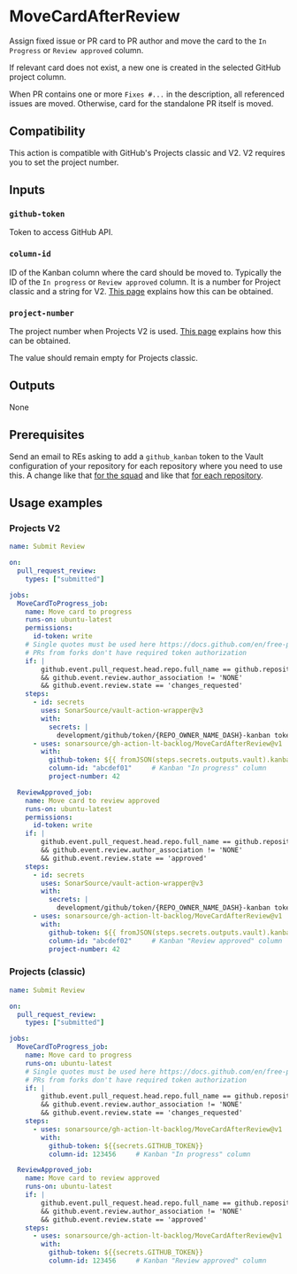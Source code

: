 # MoveCardAfterReview

Assign fixed issue or PR card to PR author and move the card to the `In Progress` or `Review approved` column.

If relevant card does not exist, a new one is created in the selected GitHub project column.

When PR contains one or more `Fixes #...` in the description, all referenced issues are moved. Otherwise, card for the standalone PR itself is moved.

## Compatibility

This action is compatible with GitHub's Projects classic and V2. V2 requires you to set the project number.

## Inputs

### `github-token`

Token to access GitHub API.

### `column-id`

ID of the Kanban column where the card should be moved to. Typically the ID of the `In progress` or `Review approved` column. It is a number for Project classic and a string for V2. [This page](../docs/github.md) explains how this can be obtained.

### `project-number`

The project number when Projects V2 is used. [This page](../docs/github.md) explains how this can be obtained.

The value should remain empty for Projects classic.

## Outputs

None

## Prerequisites

Send an email to REs asking to add a `github_kanban` token to the Vault configuration of your repository for each repository where you need to use this.
A change like that [for the squad](https://github.com/SonarSource/re-terraform-aws-vault/blob/edba176cf3d89dd3a7e9ffed5807a8082076fbfe/orders/squad-jsts.yaml#L21-L29) and like that [for each repository](https://github.com/SonarSource/re-terraform-aws-vault/blob/edba176cf3d89dd3a7e9ffed5807a8082076fbfe/orders/squad-jsts.yaml#L77-L78).

## Usage examples

### Projects V2

```yaml
name: Submit Review

on:
  pull_request_review:
    types: ["submitted"]

jobs:
  MoveCardToProgress_job:
    name: Move card to progress
    runs-on: ubuntu-latest
    permissions:
      id-token: write
    # Single quotes must be used here https://docs.github.com/en/free-pro-team@latest/actions/reference/context-and-expression-syntax-for-github-actions#literals
    # PRs from forks don't have required token authorization
    if: |
        github.event.pull_request.head.repo.full_name == github.repository
        && github.event.review.author_association != 'NONE'
        && github.event.review.state == 'changes_requested'
    steps:
      - id: secrets
        uses: SonarSource/vault-action-wrapper@v3
        with:
          secrets: |
            development/github/token/{REPO_OWNER_NAME_DASH}-kanban token | kanban_token;
      - uses: sonarsource/gh-action-lt-backlog/MoveCardAfterReview@v1
        with:
          github-token: ${{ fromJSON(steps.secrets.outputs.vault).kanban_token }}
          column-id: "abcdef01"     # Kanban "In progress" column
          project-number: 42

  ReviewApproved_job:
    name: Move card to review approved
    runs-on: ubuntu-latest
    permissions:
      id-token: write
    if: |
        github.event.pull_request.head.repo.full_name == github.repository
        && github.event.review.author_association != 'NONE'
        && github.event.review.state == 'approved'
    steps:
      - id: secrets
        uses: SonarSource/vault-action-wrapper@v3
        with:
          secrets: |
            development/github/token/{REPO_OWNER_NAME_DASH}-kanban token | kanban_token;
      - uses: sonarsource/gh-action-lt-backlog/MoveCardAfterReview@v1
        with:
          github-token: ${{ fromJSON(steps.secrets.outputs.vault).kanban_token }}
          column-id: "abcdef02"     # Kanban "Review approved" column
          project-number: 42
```

### Projects (classic)

```yaml
name: Submit Review

on:
  pull_request_review:
    types: ["submitted"]

jobs:
  MoveCardToProgress_job:
    name: Move card to progress
    runs-on: ubuntu-latest
    # Single quotes must be used here https://docs.github.com/en/free-pro-team@latest/actions/reference/context-and-expression-syntax-for-github-actions#literals
    # PRs from forks don't have required token authorization
    if: |
        github.event.pull_request.head.repo.full_name == github.repository
        && github.event.review.author_association != 'NONE'
        && github.event.review.state == 'changes_requested'
    steps:
      - uses: sonarsource/gh-action-lt-backlog/MoveCardAfterReview@v1
        with:
          github-token: ${{secrets.GITHUB_TOKEN}}
          column-id: 123456     # Kanban "In progress" column

  ReviewApproved_job:
    name: Move card to review approved
    runs-on: ubuntu-latest
    if: |
        github.event.pull_request.head.repo.full_name == github.repository
        && github.event.review.author_association != 'NONE'
        && github.event.review.state == 'approved'
    steps:
      - uses: sonarsource/gh-action-lt-backlog/MoveCardAfterReview@v1
        with:
          github-token: ${{secrets.GITHUB_TOKEN}}
          column-id: 123456     # Kanban "Review approved" column
```
